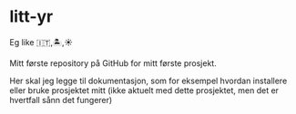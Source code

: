 
# litt-yr


Eg like 🇮🇹,🏝,☀


Mitt første repository på GitHub for mitt første prosjekt. 

Her skal jeg legge til dokumentasjon, som for eksempel hvordan installere eller bruke prosjektet mitt (ikke aktuelt med dette prosjektet, men det er hvertfall sånn det fungerer) 
